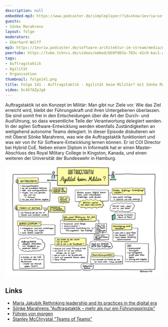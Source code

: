 ```yaml
---
description: null
embedded-mp3: https://www.podcaster.de/simpleplayer/?id=show~1evriw~software-architektur-im-stream~pod-d955cb1f0ad4e4cba222056487&v=1667569089
guests:
- Sönke Marahrens
layout: folge
moderators:
- Eberhard Wolff
mp3: https://1evriw.podcaster.de/software-architektur-im-stream/media/Auftragstaktik_-_Agilitaet_beim_Militaer_mit_Soenke_Marahrens.mp3
peertube: https://tube.tchncs.de/videos/embed/6b9fd03a-783c-42c9-bac1-a813c41470e7
tags:
- Auftragstaktik
- Agilität
- Organisation
thumbnail: folge141.png
title: Folge 141 - Auftragstaktik - Agilität beim Militär? mit Sönke Marahrens
video: Oc4X7AZpJgA
---
```


Auftragstaktik ist ein Konzept im Militär: Man gibt nur Ziele vor. Wie
das Ziel erreicht wird, bleibt der Führungskraft und ihren
Untergebenen überlassen. Sie sind somit frei in den Entscheidungen
über die Art der Durch- und Ausführung, so dass wesentliche Teile der
Verantwortung delegiert werden. In der agilen Software-Entwicklung
werden ebenfalls Zuständigkeiten an weitgehend autonome Teams
delegiert. In dieser Episode diskutieren wir mit Oberst Sönke
Marahrens, was wie die Auftragstaktik funktioniert und was wir von ihr
für Software-Entwicklung lernen können. Er ist COI Director bei Hybrid
CoE. Neben einem Diplom in Informatik hat er einen Master-Abschluss
des Royal Military College in Kingston, Kanada, und einen weiteren der
Universität der Bundeswehr in Hamburg.

![Sketchnotes](/sketchnotes/folge141.png)

## Links

* [Maria Jakubik Rethinking leadership and its practices in the digital era](https://www.researchgate.net/publication/322832557_Rethinking_leadership_and_its_practices_in_the_digital_era)
* [Sönke Marahrens "Auftragstaktik – mehr als nur ein Führungsprinzip"](https://www.thedefencehorizon.org/post/auftragstaktik-mehr-als-nur-ein-f%C3%BChrungsprinzip-1)
* [Führen von morgen](https://gids-hamburg.de/wp-content/uploads/2021/07/MCDC_Fuehren_von_morgen_2021_07.pdf)
* [Stanley McChrystal "Teams of Teams"](https://www.goodreads.com/work/quotes/41976700-team-of-teams-new-rules-of-engagement-for-a-complex-world)
